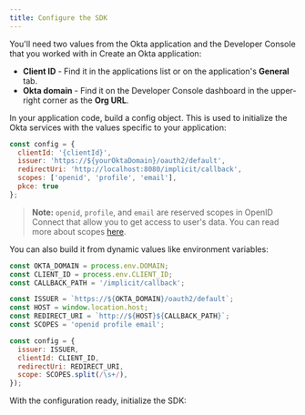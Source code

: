 ```yaml
---
title: Configure the SDK
---
```

You'll need two values from the Okta application and the Developer Console that you worked with in <GuideLink link="../create-okta-application">Create an Okta application</GuideLink>:

* **Client ID** - Find it in the applications list or on the application's **General** tab.
* **Okta domain** - Find it on the Developer Console dashboard in the upper-right corner as the **Org URL**.

In your application code, build a config object. This is used to initialize the Okta services with the values specific to your application:

```javascript
const config = {
  clientId: '{clientId}',
  issuer: 'https://${yourOktaDomain}/oauth2/default',
  redirectUri: 'http://localhost:8080/implicit/callback',
  scopes: ['openid', 'profile', 'email'],
  pkce: true
};
```

> **Note:** `openid`, `profile`, and `email` are reserved scopes in OpenID Connect that allow you to get access to user's data. You can read more about scopes [here](/docs/reference/api/oidc/#scopes).

You can also build it from dynamic values like environment variables:

```javascript
const OKTA_DOMAIN = process.env.DOMAIN;
const CLIENT_ID = process.env.CLIENT_ID;
const CALLBACK_PATH = '/implicit/callback';

const ISSUER = `https://${OKTA_DOMAIN}/oauth2/default`;
const HOST = window.location.host;
const REDIRECT_URI = `http://${HOST}${CALLBACK_PATH}`;
const SCOPES = 'openid profile email';

const config = {
  issuer: ISSUER,
  clientId: CLIENT_ID,
  redirectUri: REDIRECT_URI,
  scope: SCOPES.split(/\s+/),
});
```

With the configuration ready, initialize the SDK:

<StackSelector snippet="config"/>

<NextSectionLink/>
